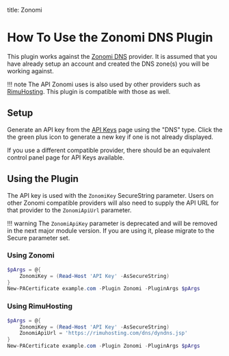 title: Zonomi

# How To Use the Zonomi DNS Plugin

This plugin works against the [Zonomi DNS](https://zonomi.com) provider. It is assumed that you have already setup an account and created the DNS zone(s) you will be working against.

!!! note
    The API Zonomi uses is also used by other providers such as [RimuHosting](https://rimuhosting.com/). This plugin is compatible with those as well.

## Setup

Generate an API key from the [API Keys](https://zonomi.com/app/cp/apikeys.jsp) page using the "DNS" type. Click the the green plus icon to generate a new key if one is not already displayed.

If you use a different compatible provider, there should be an equivalent control panel page for API Keys available.

## Using the Plugin

The API key is used with the `ZonomiKey` SecureString parameter. Users on other Zonomi compatible providers will also need to supply the API URL for that provider to the `ZonomiApiUrl` parameter.

!!! warning
    The `ZonomiApiKey` parameter is deprecated and will be removed in the next major module version. If you are using it, please migrate to the Secure parameter set.

### Using Zonomi

```powershell
$pArgs = @{
    ZonomiKey = (Read-Host 'API Key' -AsSecureString)
}
New-PACertificate example.com -Plugin Zonomi -PluginArgs $pArgs
```

### Using RimuHosting

```powershell
$pArgs = @{
    ZonomiKey = (Read-Host 'API Key' -AsSecureString)
    ZonomiApiUrl = 'https://rimuhosting.com/dns/dyndns.jsp'
}
New-PACertificate example.com -Plugin Zonomi -PluginArgs $pArgs
```
